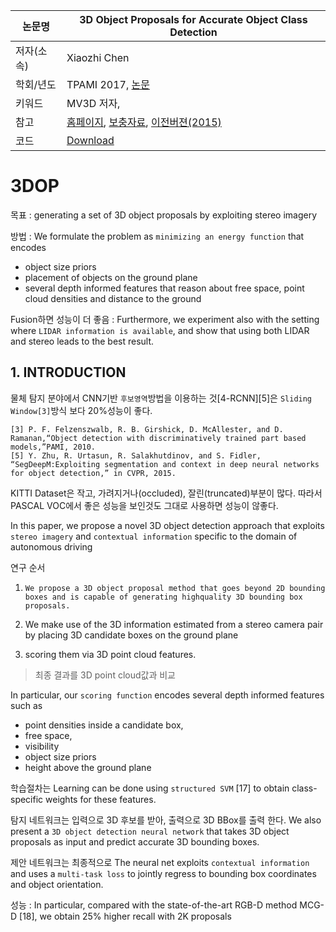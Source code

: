 |논문명|3D Object Proposals for Accurate Object Class Detection
|-|-|
|저자(소속)|Xiaozhi Chen|
|학회/년도|TPAMI 2017,  [논문](https://arxiv.org/abs/1608.07711)|
|키워드| MV3D 저자,  |
|참고|[홈페이지](http://www.cs.toronto.edu/objprop3d/), [보충자료](http://www.cs.toronto.edu/objprop3d/3DOP_journal_suppl.pdf), [이전버젼(2015)](http://www.cs.toronto.edu/objprop3d/3dopNIPS15.pdf) |
|코드|[Download](http://www.cs.toronto.edu/objprop3d/downloads.php)|

# 3DOP

목표 : generating a set of 3D object proposals by exploiting stereo imagery

방법 : We formulate the problem as `minimizing an energy function` that encodes 
- object size priors
- placement of objects on the ground plane
- several depth informed features that reason about free space, point cloud densities and distance to the ground

Fusion하면 성능이 더 좋음 : Furthermore, we experiment also with the setting where `LIDAR information is available`, and show that using both LIDAR and stereo leads to the best result.

## 1. INTRODUCTION


물체 탐지 분야에서 CNN기반 `후보영역`방법을 이용하는 것[4-RCNN][5]은 `Sliding Window[3]`방식 보다 20%성능이 좋다. 

```
[3] P. F. Felzenszwalb, R. B. Girshick, D. McAllester, and D. Ramanan,“Object detection with discriminatively trained part based models,”PAMI, 2010.
[5] Y. Zhu, R. Urtasun, R. Salakhutdinov, and S. Fidler, “SegDeepM:Exploiting segmentation and context in deep neural networks for object detection,” in CVPR, 2015.
```

KITTI Dataset은 작고, 가려지거나(occluded), 잘린(truncated)부분이 많다. 따라서 PASCAL VOC에서 좋은 성능을 보인것도 그대로 사용하면 성능이 않좋다. 


In this paper, we propose a novel 3D object detection approach that exploits `stereo imagery` and `contextual information` specific to the domain of autonomous driving

연구 순서 

1. `We propose a 3D object proposal method that goes beyond 2D bounding boxes and is capable of generating highquality 3D bounding box proposals. `

2. We make use of the 3D information estimated from a stereo camera pair by placing 3D candidate boxes on the ground plane 

3. scoring them via 3D point cloud features. 

> 최종 결과를 3D point cloud값과 비교 

In particular, our `scoring function` encodes several depth informed features such as
- point densities inside a candidate box, 
- free space, 
- visibility
- object size priors
- height above the ground plane

학습절차는 Learning can be done using `structured SVM` [17] to obtain class-specific weights for these features. 

탐지 네트워크는 입력으로 3D 후보를 받아, 출력으로 3D BBox를 출력 한다. 
We also present a `3D object detection neural network` that takes 3D object proposals as input and predict accurate 3D bounding boxes. 

제안 네트워크는 최종적으로  The neural net exploits `contextual information` and uses a `multi-task loss` to jointly regress to bounding box coordinates and object orientation.

성능 : In particular, compared with the state-of-the-art RGB-D
method MCG-D [18], we obtain 25% higher recall with 2K
proposals
